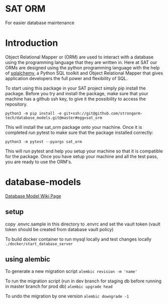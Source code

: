 SAT ORM
===
For easier database maintenance

# Introduction
Object Relational Mapper or (ORM) are used to interact with a database using the programming
language that they are written in. Here at SAT our ORMs are designed using the python programming 
language with the help of [sqlalchemy](https://www.sqlalchemy.org/), a Python SQL toolkit and Object Relational Mapper that gives application developers the full power and flexibility of SQL. 

To start using this package in your SAT project simply pip install the package. Before you try and install the
package, make sure that your machine has a github ssh key, to give it the possibility to access the repository.
```
python3 -m pip install -e git+ssh://git@github.com/strongarm-tech/database_models.git@master#egg=sat_orm
```
This will install the sat_orm package onto your machine. Once it is completed run pytest to make sure that 
the package installed correctly:
```
python3 -m pytest --pyargs sat_orm
```
This will run pytest and help you setup your machine so that it is compatible for the package. Once you have setup your machine and all the test pass, you are ready to use the ORM's.


# database-models
[Database Model Wiki
Page](https://github.com/strongarm-tech/database_models/wiki)
## setup
copy .envrc.sample in this directory to .envrc and set the vault token
(vault token should be created from database vault policy)

To build docker container to run mysql locally and test changes locally
`./docker/start_database_server`

## using alembic

To generate a new migration script
`alembic revision -m 'name'`

To run the migration script (run in dev branch for staging db before running in master branch for prod db)
`alembic upgrade head`

To undo the migration by one version
`alembic downgrade -1`
